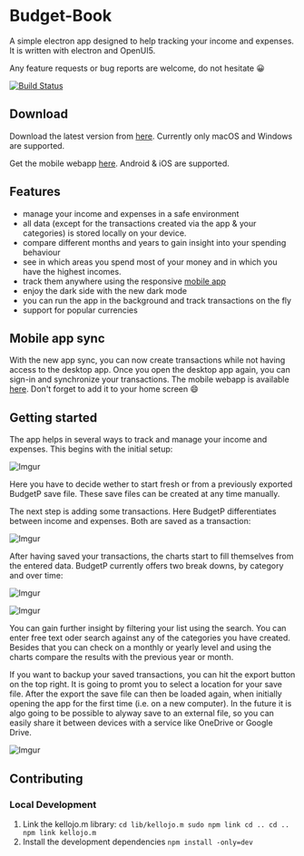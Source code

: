 
# Budget-Book
A simple electron app designed to help tracking your income and expenses.
It is written with electron and OpenUI5.

Any feature requests or bug reports are welcome, do not hesitate 😀


[![Build Status](https://travis-ci.org/Kellojo/Budget-Book.svg?branch=master)](https://travis-ci.org/Kellojo/Budget-Book)



## Download
Download the latest version from [here](https://github.com/Kellojo/Budget-Book/releases/latest).
Currently only macOS and Windows are supported.

Get the mobile webapp [here](https://budget-book-7ebd4.web.app).
Android & iOS are supported.

## Features
- manage your income and expenses in a safe environment
- all data (except for the transactions created via the app & your categories) is stored locally on your device.
- compare different months and years to gain insight into your spending behaviour
- see in which areas you spend most of your money and in which you have the highest incomes.
- track them anywhere using the responsive [mobile app](https://budget-book-7ebd4.web.app)
- enjoy the dark side with the new dark mode 
- you can run the app in the background and track transactions on the fly
- support for popular currencies



## Mobile app sync

With the new app sync, you can now create transactions while not having access to the desktop app. Once you open the desktop app again, you can sign-in and synchronize your transactions. The mobile webapp is available [here](https://budget-book-7ebd4.web.app). Don't forget to add it to your home screen 😄


## Getting started 
The app helps in several ways to track and manage your income and expenses.
This begins with the initial setup:

![Imgur](https://i.imgur.com/RBsSsWS.png)

Here you have to decide wether to start fresh or from a previously exported BudgetP save file. These save files can be created at any time manually.

The next step is adding some transactions. Here BudgetP differentiates between income and expenses. Both are saved as a transaction:

![Imgur](https://i.imgur.com/eqXlaNB.png)

After having saved your transactions, the charts start to fill themselves from the entered data. BudgetP currently offers two break downs, by category and over time:

![Imgur](https://i.imgur.com/cCpfl5n.png)

![Imgur](https://i.imgur.com/sduUOaX.png)

You can gain further insight by filtering your list using the search. You can enter free text oder search against any of the categories you have created. Besides that you can check on a monthly or yearly level and using the charts compare the results with the previous year or month.

If you want to backup your saved transactions, you can hit the export button on the top right. It is going to promt you to select a location for your save file. After the export the save file can then be loaded again, when initially opening the app for the first time (i.e. on a new computer). In the future it is algo going to be possible to alyway save to an external file, so you can easily share it between devices with a service like OneDrive or Google Drive.

![Imgur](https://i.imgur.com/QHefOVR.png)


## Contributing

### Local Development

1. Link the kellojo.m library:
`
    cd lib/kellojo.m
    sudo npm link
    cd ..
    cd ..
    npm link kellojo.m
`
2. Install the development dependencies
`
    npm install -only=dev
`
